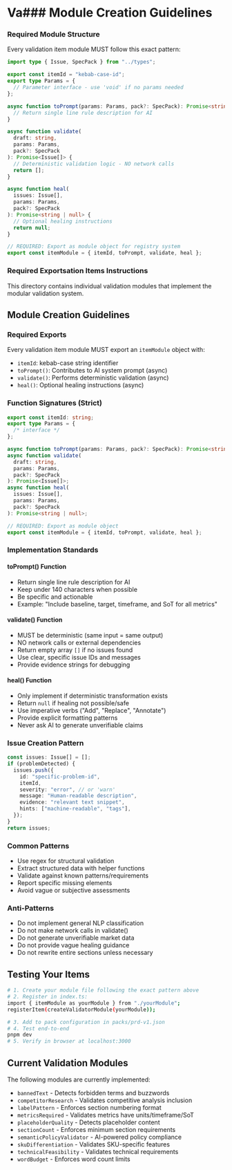 # Va### Module Creation Guidelines

### Required Module Structure

Every validation item module MUST follow this exact pattern:

```typescript
import type { Issue, SpecPack } from "../types";

export const itemId = "kebab-case-id";
export type Params = {
  // Parameter interface - use 'void' if no params needed
};

async function toPrompt(params: Params, pack?: SpecPack): Promise<string> {
  // Return single line rule description for AI
}

async function validate(
  draft: string,
  params: Params,
  pack?: SpecPack
): Promise<Issue[]> {
  // Deterministic validation logic - NO network calls
  return [];
}

async function heal(
  issues: Issue[],
  params: Params,
  pack?: SpecPack
): Promise<string | null> {
  // Optional healing instructions
  return null;
}

// REQUIRED: Export as module object for registry system
export const itemModule = { itemId, toPrompt, validate, heal };
```

### Required Exportsation Items Instructions

This directory contains individual validation modules that implement the modular validation system.

## Module Creation Guidelines

### Required Exports

Every validation item module MUST export an `itemModule` object with:

- `itemId`: kebab-case string identifier
- `toPrompt()`: Contributes to AI system prompt (async)
- `validate()`: Performs deterministic validation (async)
- `heal()`: Optional healing instructions (async)

### Function Signatures (Strict)

```typescript
export const itemId: string;
export type Params = {
  /* interface */
};

async function toPrompt(params: Params, pack?: SpecPack): Promise<string>;
async function validate(
  draft: string,
  params: Params,
  pack?: SpecPack
): Promise<Issue[]>;
async function heal(
  issues: Issue[],
  params: Params,
  pack?: SpecPack
): Promise<string | null>;

// REQUIRED: Export as module object
export const itemModule = { itemId, toPrompt, validate, heal };
```

### Implementation Standards

#### toPrompt() Function

- Return single line rule description for AI
- Keep under 140 characters when possible
- Be specific and actionable
- Example: "Include baseline, target, timeframe, and SoT for all metrics"

#### validate() Function

- MUST be deterministic (same input = same output)
- NO network calls or external dependencies
- Return empty array `[]` if no issues found
- Use clear, specific issue IDs and messages
- Provide evidence strings for debugging

#### heal() Function

- Only implement if deterministic transformation exists
- Return `null` if healing not possible/safe
- Use imperative verbs ("Add", "Replace", "Annotate")
- Provide explicit formatting patterns
- Never ask AI to generate unverifiable claims

### Issue Creation Pattern

```typescript
const issues: Issue[] = [];
if (problemDetected) {
  issues.push({
    id: "specific-problem-id",
    itemId,
    severity: "error", // or 'warn'
    message: "Human-readable description",
    evidence: "relevant text snippet",
    hints: ["machine-readable", "tags"],
  });
}
return issues;
```

### Common Patterns

- Use regex for structural validation
- Extract structured data with helper functions
- Validate against known patterns/requirements
- Report specific missing elements
- Avoid vague or subjective assessments

### Anti-Patterns

- Do not implement general NLP classification
- Do not make network calls in validate()
- Do not generate unverifiable market data
- Do not provide vague healing guidance
- Do not rewrite entire sections unless necessary

## Testing Your Items

```bash
# 1. Create your module file following the exact pattern above
# 2. Register in index.ts:
import { itemModule as yourModule } from "./yourModule";
registerItem(createValidatorModule(yourModule));

# 3. Add to pack configuration in packs/prd-v1.json
# 4. Test end-to-end
pnpm dev
# 5. Verify in browser at localhost:3000
```

## Current Validation Modules

The following modules are currently implemented:

- `bannedText` - Detects forbidden terms and buzzwords
- `competitorResearch` - Validates competitive analysis inclusion
- `labelPattern` - Enforces section numbering format
- `metricsRequired` - Validates metrics have units/timeframe/SoT
- `placeholderQuality` - Detects placeholder content
- `sectionCount` - Enforces minimum section requirements
- `semanticPolicyValidator` - AI-powered policy compliance
- `skuDifferentiation` - Validates SKU-specific features
- `technicalFeasibility` - Validates technical requirements
- `wordBudget` - Enforces word count limits
